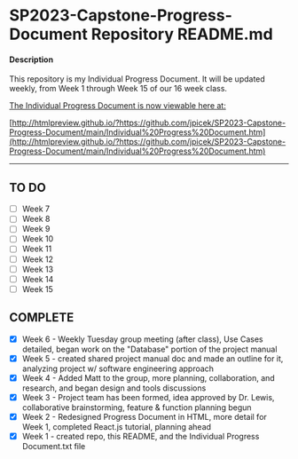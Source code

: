# SP2023-Capstone-Progress-Document Repository README.md

#### Description
This repository is my Individual Progress Document. It will be updated weekly, from Week 1 through Week 15 of our 16 week class.

[The Individual Progress Document is now viewable here at:](http://htmlpreview.github.io/?https://github.com/jpicek/SP2023-Capstone-Progress-Document/main/Individual%20Progress%20Document.htm)

[http://htmlpreview.github.io/?https://github.com/jpicek/SP2023-Capstone-Progress-Document/main/Individual%20Progress%20Document.htm](http://htmlpreview.github.io/?https://github.com/jpicek/SP2023-Capstone-Progress-Document/main/Individual%20Progress%20Document.htm)

**********
## TO DO

- [ ] Week 7
- [ ] Week 8
- [ ] Week 9
- [ ] Week 10
- [ ] Week 11
- [ ] Week 12
- [ ] Week 13
- [ ] Week 14
- [ ] Week 15

## COMPLETE
- [x] Week 6 - Weekly Tuesday group meeting (after class), Use Cases detailed, began work on the "Database" portion of the project manual
- [x] Week 5 - created shared project manual doc and made an outline for it, analyzing project w/ software engineering approach
- [x] Week 4 - Added Matt to the group, more planning, collaboration, and research, and began design and tools discussions
- [x] Week 3 - Project team has been formed, idea approved by Dr. Lewis, collaborative brainstorming, feature & function planning begun
- [x] Week 2 - Redesigned Progress Document in HTML, more detail for Week 1, completed React.js tutorial, planning ahead
- [x] Week 1 - created repo, this README, and the Individual Progress Document.txt file
